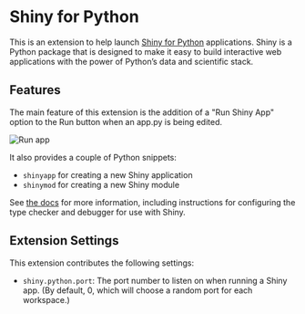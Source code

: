 # Shiny for Python

This is an extension to help launch [Shiny for Python](https://shiny.rstudio.com/py/) applications. Shiny is a Python package that is designed to make it easy to build interactive web applications with the power of Python’s data and scientific stack.

## Features

The main feature of this extension is the addition of a "Run Shiny App" option to the Run button when an app.py is being edited.

![Run app](https://shiny.rstudio.com/py/docs/assets/vscode.png)

It also provides a couple of Python snippets:

- `shinyapp` for creating a new Shiny application
- `shinymod` for creating a new Shiny module

See [the docs](https://shiny.rstudio.com/py/docs/install.html#configure-visual-studio-code) for more information, including instructions for configuring the type checker and debugger for use with Shiny.

## Extension Settings

This extension contributes the following settings:

- `shiny.python.port`: The port number to listen on when running a Shiny app. (By default, 0, which will choose a random port for each workspace.)
